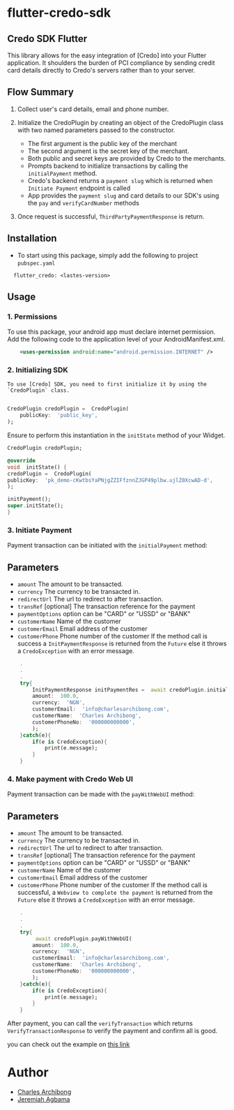# flutter-credo-sdk

## Credo SDK Flutter

This library allows for the easy integration of [Credo] into your Flutter application. It shoulders the burden of PCI compliance by sending credit card details directly to Credo's servers rather than to your server.

## Flow Summary

1. Collect user's card details, email and phone number. 
	
2. Initialize the CredoPlugin by creating an object of the CredoPlugin class with two named parameters passed to the constructor.
	- The first argument is the public key of the merchant
	- The second argument is the secret key of the merchant.
	- Both public and secret keys are provided by Credo to the merchants.
	-  Prompts backend to initialize transactions by calling the `initialPayment` method.
	- Credo's backend returns a `payment slug` which is returned when `Initiate Payment` endpoint is called
	- App provides the `payment slug` and card details to our SDK's using the `pay` and `verifyCardNumber` methods
	
3. Once request is successful,  `ThirdPartyPaymentResponse` is return.


## Installation
- To start using this package, simply add the following to project `pubspec.yaml`

```
  flutter_credo: <lastes-version>
```

## Usage

### 1. Permissions
To use this package, your android app must declare internet permission. Add the following code to the application level of your AndroidManifest.xml.

```xml
	<uses-permission android:name="android.permission.INTERNET" />
```

### 2. Initializing SDK
	To use [Credo] SDK, you need to first initialize it by using the `CredoPlugin` class.
	
```dart

CredoPlugin credoPlugin =  CredoPlugin(
    publicKey:  'public_key',
);

```
Ensure to perform this instantiation in the `initState` method of your Widget.

```dart
CredoPlugin credoPlugin;

@override
void  initState() {
credoPlugin =  CredoPlugin(
publicKey:  'pk_demo-cKwtbsYaPNjgZZIFfznnZJGP49plbw.ujlZ0XcwAD-d',
);

initPayment();
super.initState();
}
```

### 3. Initiate Payment
Payment transaction can be initiated with the `initialPayment` method: 
## Parameters
- `amount` The amount to be transacted.
- `currency` The currency to be transacted in. 
- `redirectUrl` The url to redirect to after transaction.
- `transRef` [optional] The transaction reference for the payment
- `paymentOptions` option can be "CARD" or "USSD" or "BANK"
- `customerName` Name of the customer
- `customerEmail` Email address of the customer
- `customerPhone` Phone number of the customer
If the method call is success a `InitPaymentResponse` is returned from the `Future` else it throws a `CredoException` with an error message.
	
```dart
	.
	.
	.
	try{
		InitPaymentResponse initPaymentRes =  await credoPlugin.initialPayment(
		amount:  100.0,
		currency:  'NGN',
		customerEmail:  'info@charlesarchibong.com',
		customerName:  'Charles Archibong',
		customerPhoneNo:  '000000000000',
		);
	}catch(e){
		if(e is CredoException){
			print(e.message);
		}
	}
```


### 4. Make payment with Credo Web UI
Payment transaction can be made with the `payWithWebUI` method: 
## Parameters
- `amount` The amount to be transacted.
- `currency` The currency to be transacted in. 
- `redirectUrl` The url to redirect to after transaction.
- `transRef` [optional] The transaction reference for the payment
- `paymentOptions` option can be "CARD" or "USSD" or "BANK"
- `customerName` Name of the customer
- `customerEmail` Email address of the customer
- `customerPhone` Phone number of the customer
If the method call is successful, a `Webview to complete the payment` is returned from the `Future` else it throws a `CredoException` with an error message.
	
```dart
	.
	.
	.
	try{
		 await credoPlugin.payWithWebUI(
		amount:  100.0,
		currency:  'NGN',
		customerEmail:  'info@charlesarchibong.com',
		customerName:  'Charles Archibong',
		customerPhoneNo:  '000000000000',
		);
	}catch(e){
		if(e is CredoException){
			print(e.message);
		}
	}
```


After payment, you can call the `verifyTransaction` which returns `VerifyTransactionResponse` to verify the payment and confirm all is good.

you can check out the example on [this link](https://github.com/charlesarchibong/flutter_credo/tree/dev/example)
	


# Author
- [Charles Archibong](https://www.linkedin.com/in/charles-archibong-9b6a23164/)
- [Jeremiah Agbama](https://www.linkedin.com/in/jeremiah-agbama-168653161/)
